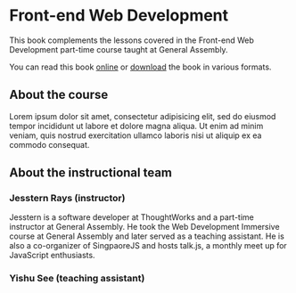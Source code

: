 # Front-end Web Development

This book complements the lessons covered in the Front-end Web Development part-time course taught at General Assembly.

You can read this book [online](https://jsstrn.gitbooks.io/fewd/) or [download](https://jsstrn.gitbooks.io/fewd/) the book in various formats.

## About the course

Lorem ipsum dolor sit amet, consectetur adipisicing elit, sed do eiusmod tempor incididunt ut labore et dolore magna aliqua. Ut enim ad minim veniam, quis nostrud exercitation ullamco laboris nisi ut aliquip ex ea commodo consequat.

## About the instructional team

### Jesstern Rays (instructor)

Jesstern is a software developer at ThoughtWorks and a part-time instructor at General Assembly. He took the Web Development Immersive course at General Assembly and later served as a teaching assistant. He is also a co-organizer of SingpaoreJS and hosts talk.js, a monthly meet up for JavaScript enthusiasts.

### Yishu See (teaching assistant)
